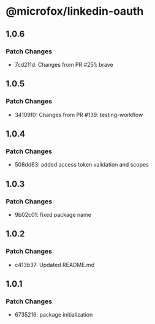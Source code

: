# @microfox/linkedin-oauth

## 1.0.6

### Patch Changes

- 7cd211d: Changes from PR #251: brave

## 1.0.5

### Patch Changes

- 34109f0: Changes from PR #139: testing-workflow

## 1.0.4

### Patch Changes

- 508dd63: added access token validation and scopes

## 1.0.3

### Patch Changes

- 9b02c01: fixed package name

## 1.0.2

### Patch Changes

- c413b37: Updated README.md

## 1.0.1

### Patch Changes

- 6735216: package initialization
